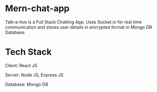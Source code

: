 # Mern-chat-app

Talk-a-tive is a Full Stack Chatting App. Uses Socket.io for real time communication and stores user details in encrypted format in Mongo DB Database.

# Tech Stack
Client: React JS

Server: Node JS, Express JS

Database: Mongo DB
